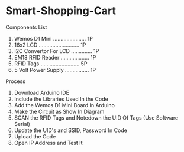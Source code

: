 # Smart-Shopping-Cart

Components List 

1. Wemos D1 Mini ...................... 1P
2. 16x2 LCD ........................... 1P
3. I2C Convertor For LCD .............. 1P
4. EM18 RFID Reader ................... 1P
5. RFID Tags .......................... 5P
6. 5 Volt Power Supply ................ 1P


Process 
1. Download Arduino IDE
2. Include the Libraries Used In the Code
3. Add the Wemos D1 Mini Board In Arduino
4. Make the Circuit as Show In Diagram
5. SCAN the RFID Tags and Notedown the UID Of Tags (Use Software Serial)
6. Update the UID's and SSID, Password In Code
7. Upload the Code
8. Open IP Address and Test It
